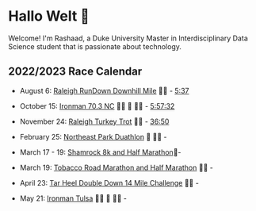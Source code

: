 # Hallo Welt 👋 

Welcome! I'm Rashaad, a Duke University Master in Interdisciplinary Data Science student that is passionate about technology. 

## 2022/2023 Race Calendar

- August 6: [Raleigh RunDown Downhill Mile](https://runsignup.com/Race/Results/116189#resultSetId-266098;perpage:5000) :running_man: - [5:37](https://runsignup.com/Race/Results/116189#resultSetId-331659;perpage:100)

- October 15: [Ironman 70.3 NC](https://www.ironman.com/im703-north-carolina?_ga=2.262261516.1463858545.1659123373-1026453001.1656093606) :swimming_man: :bicyclist: :running_man: - [5:57:32](https://www.ironman.com/im703-north-carolina-results)

- November 24: [Raleigh Turkey Trot](https://ridgewoodturkeytrot.itsyourrace.com/event.aspx?id=4847) 🏃‍♂️ - [36:50](https://ridgewoodturkeytrot.itsyourrace.com/Results.aspx?id=4847&y=&eid=&srch=Rashaad%20&g=&amin=&amax=)

- February 25: [Northeast Park Duathlon](https://runsignup.com/Race/NC/Gibsonville/NEParkDuathlon) :bicyclist: :running_man: -

- March 17 - 19: [Shamrock 8k and Half Marathon](https://www.shamrockmarathon.com)🏃‍-
- March 19: [Tobacco Road Marathon and Half Marathon](https://tobaccoroadmarathon.com/details) 🏃‍♂️ - 

<!--- Gran Fondo Florida:  March 19, 2023-->

<!--- Tour of Georgia Grand Fondo:  April 16, 2023-->

- April 23: [Tar Heel Double Down 14 Mile Challenge](https://capstoneraces.com/tar-heel-10-miler/results-and-photos/) :running_man: - 

- May 21: [Ironman Tulsa](https://www.ironman.com/im-tulsa?_ga=2.227648670.2089883783.1660093427-1319460127.1659293292) :swimming_man: :bicyclist: :running_man: - 

<!--- Gran Fondo Asheville: July 16, 2023-->

<!--- Boone Gran Fondo: August 6, 2023-->

<!--- Gran Fondo Maryland (National Championships): September 17, 2023-->
